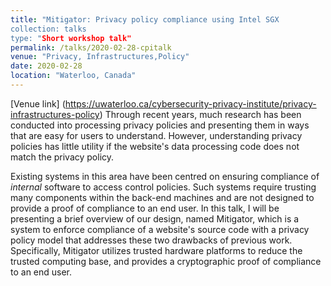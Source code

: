 ```yaml
---
title: "Mitigator: Privacy policy compliance using Intel SGX
collection: talks
type: "Short workshop talk"
permalink: /talks/2020-02-28-cpitalk
venue: "Privacy, Infrastructures,Policy"
date: 2020-02-28
location: "Waterloo, Canada"
---
```

[Venue link] (https://uwaterloo.ca/cybersecurity-privacy-institute/privacy-infrastructures-policy)
Through recent years, much research has been conducted into processing privacy policies and presenting them in ways that are easy for users to understand. However, understanding privacy policies has little utility if the website's data processing code does not match the privacy policy.

Existing systems in this area have been centred on ensuring compliance of *internal* software to access control policies. Such systems require trusting many components within the back-end machines and are not designed to provide a proof of compliance to an end user. In this talk, I will be presenting a brief overview of our design, named Mitigator, which is a system to enforce compliance of a website's source code with a privacy policy model that addresses these two drawbacks of previous work. Specifically, Mitigator utilizes trusted hardware platforms to reduce the trusted computing base, and provides a cryptographic proof of compliance to an end user.

